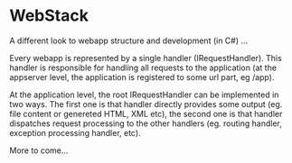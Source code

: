 WebStack
========

A different look to webapp structure and development (in C#) ...

Every webapp is represented by a single handler (IRequestHandler). This handler is responsible for handling all requests to the application (at the appserver level, the application is registered to some url part, eg /app).

At the application level, the root IRequestHandler can be implemented in two ways. The first one is that handler directly provides some output (eg. file content or genereted HTML, XML etc), the second one is that handler dispatches request processing to the other handlers (eg. routing handler, exception processing handler, etc).

More to come...
